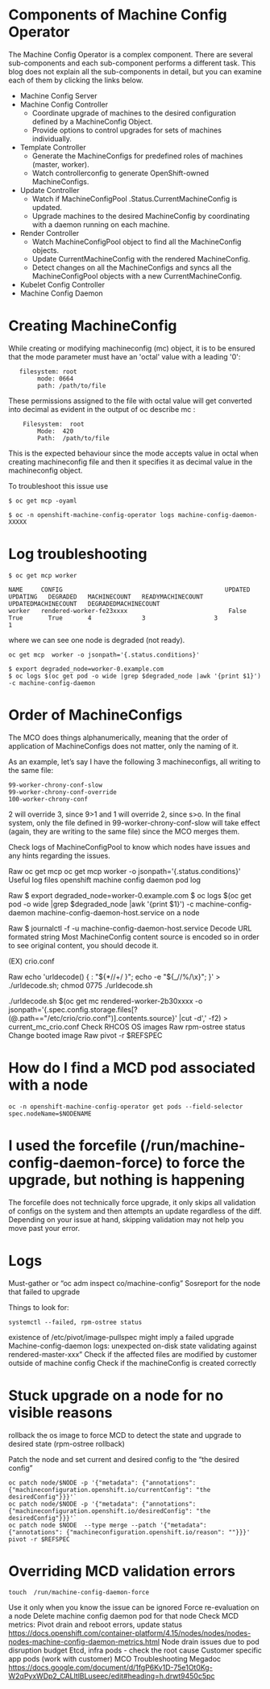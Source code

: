 

# Components of Machine Config Operator

The Machine Config Operator is a complex component. There are several sub-components and each sub-component performs a different task. This blog does not explain all the sub-components in detail, but you can examine each of them by clicking the links below.

* Machine Config Server
* Machine Config Controller
    * Coordinate upgrade of machines to the desired configuration defined by a MachineConfig Object.
    * Provide options to control upgrades for sets of machines individually.
* Template Controller
    * Generate the MachineConfigs for predefined roles of machines (master, worker).
    * Watch controllerconfig to generate OpenShift-owned MachineConfigs.
* Update Controller
    * Watch if MachineConfigPool .Status.CurrentMachineConfig is updated.
    * Upgrade machines to the desired MachineConfig by coordinating with a daemon running on each machine.
* Render Controller
    * Watch MachineConfigPool object to find all the MachineConfig objects. 
    * Update CurrentMachineConfig with the rendered MachineConfig.
    * Detect changes on all the MachineConfigs and syncs all the MachineConfigPool objects with a new CurrentMachineConfig.
* Kubelet Config Controller
* Machine Config Daemon





# Creating MachineConfig


While creating or modifying machineconfig (mc) object, it is to be ensured that the mode parameter must have an 'octal' value with a leading '0':

```
   filesystem: root
        mode: 0664
        path: /path/to/file
```

These permissions assigned to the file with octal value will get converted into decimal as evident in the output of oc describe mc <mc-name>:

```
    Filesystem:  root
        Mode:  420
        Path:  /path/to/file
```

This is the expected behaviour since the mode accepts value in octal when creating machineconfig file and then it specifies it as decimal value in the machineconfig object.


To troubleshoot this issue use

```
$ oc get mcp -oyaml

$ oc -n openshift-machine-config-operator logs machine-config-daemon-XXXXX 
```




# Log troubleshooting

```
$ oc get mcp worker

NAME     CONFIG                                             UPDATED   UPDATING   DEGRADED   MACHINECOUNT   READYMACHINECOUNT   UPDATEDMACHINECOUNT   DEGRADEDMACHINECOUNT
worker   rendered-worker-fe23xxxx                            False     True       True       4              3                   3                     1
```

where we can see one node is degraded (not ready).


```
oc get mcp  worker -o jsonpath='{.status.conditions}'  
```


```
$ export degraded_node=worker-0.example.com
$ oc logs $(oc get pod -o wide |grep $degraded_node |awk '{print $1}') -c machine-config-daemon
```



# Order of MachineConfigs

The MCO does things alphanumerically, meaning that the order of application of MachineConfigs does not matter, only the naming of it.

As an example, let’s say I have the following 3 machineconfigs, all writing to the same file:

```
99-worker-chrony-conf-slow
99-worker-chrony-conf-override
100-worker-chrony-conf
```

2 will override 3, since 9>1 and 1 will override 2, since s>o. In the final system, only the file defined in 99-worker-chrony-conf-slow will take effect (again, they are writing to the same file) since the MCO merges them.








Check logs of MachineConfigPool to know which nodes have issues and any hints regarding the issues.

Raw
oc get mcp 
oc get mcp  worker -o jsonpath='{.status.conditions}'  
Useful log files
openshift machine config daemon pod log

Raw
$ export degraded_node=worker-0.example.com
$ oc logs $(oc get pod -o wide |grep $degraded_node |awk '{print $1}') -c machine-config-daemon
machine-config-daemon-host.service on a node

Raw
$ journalctl -f -u machine-config-daemon-host.service
Decode URL formated string
Most MachineConfig content source is encoded so in order to see original content, you should decode it.

(EX) crio.conf

Raw
echo  'urldecode() { : "${*//+/ }"; echo -e "${_//%/\\x}"; }' > ./urldecode.sh; chmod 0775 ./urldecode.sh

./urldecode.sh $(oc get mc rendered-worker-2b30xxxx -o jsonpath='{.spec.config.storage.files[?(@.path=="/etc/crio/crio.conf")].contents.source}' |cut -d',' -f2) > current_mc_crio.conf
Check RHCOS OS images
Raw
rpm-ostree status
Change booted image
Raw
pivot -r $REFSPEC







# How do I find a MCD pod associated with a node

```
oc -n openshift-machine-config-operator get pods --field-selector spec.nodeName=$NODENAME
```




# I used the forcefile (/run/machine-config-daemon-force) to force the upgrade, but nothing is happening

The forcefile does not technically force upgrade, it only skips all validation of configs on the system and then attempts an update regardless of the diff. Depending on your issue at hand, skipping validation may not help you move past your error.



# Logs


Must-gather or “oc adm inspect co/machine-config”
Sosreport for the node that failed to upgrade

Things to look for:

```
systemctl --failed, rpm-ostree status
```

existence of  /etc/pivot/image-pullspec  might imply a failed upgrade
Machine-config-daemon logs:  unexpected on-disk state validating against rendered-master-xxx”
Check if the affected files are modified by customer outside of machine config 
Check if the machineConfig is created correctly 



# Stuck upgrade on a node for no visible reasons

rollback the os image to force MCD to detect the state and upgrade to desired state (rpm-ostree rollback)

Patch the node and set current and desired config to the “the desired config”

```
oc patch node/$NODE -p '{"metadata": {"annotations": {"machineconfiguration.openshift.io/currentConfig": "the desiredConfig"}}}'`
oc patch node/$NODE -p '{"metadata": {"annotations": {"machineconfiguration.openshift.io/desiredConfig": "the desiredConfig"}}}'`
oc patch node $NODE  --type merge --patch '{"metadata": {"annotations": {"machineconfiguration.openshift.io/reason": ""}}}'
pivot -r $REFSPEC
```





# Overriding MCD validation errors

```
touch  /run/machine-config-daemon-force
```

Use it only when you know the issue can be ignored
Force re-evaluation on a node
Delete machine config daemon pod for that node
Check MCD metrics: 
Pivot drain and reboot errors, update status
https://docs.openshift.com/container-platform/4.15/nodes/nodes/nodes-nodes-machine-config-daemon-metrics.html
Node drain issues due to pod disruption budget
Etcd, infra pods -  check the root cause
Customer specific app pods (work with customer)
MCO Troubleshooting Megadoc
https://docs.google.com/document/d/1fgP6Kv1D-75e1Ot0Kg-W2qPyxWDp2_CALltlBLuseec/edit#heading=h.drwt9450c5pc
